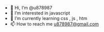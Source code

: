 - 👋 Hi, I’m @u878987
- 👀 I’m interested in javascript
- 🌱 I’m currently learning css , js , htm
- 📫 How to reach me u878987@gmail.com

<!---
u878987/u878987 is a ✨ special ✨ repository because its `README.md` (this file) appears on your GitHub profile.
You can click the Preview link to take a look at your changes.
--->
